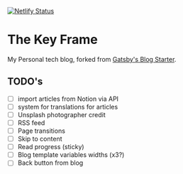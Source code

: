 [![Netlify Status](https://api.netlify.com/api/v1/badges/fa20d50a-d2a8-4938-8ca6-855a04c3f0e6/deploy-status)](https://app.netlify.com/sites/thekeyframe/deploys)

# The Key Frame

My Personal tech blog, forked from [Gatsby's Blog Starter](https://www.gatsbyjs.com/starters/gatsbyjs/gatsby-starter-blog).

## TODO's

- [ ] import articles from Notion via API
- [ ] system for translations for articles
- [ ] Unsplash photographer credit
- [ ] RSS feed
- [ ] Page transitions
- [ ] Skip to content
- [ ] Read progress (sticky)
- [ ] Blog template variables widths (x3?)
- [ ] Back button from blog
